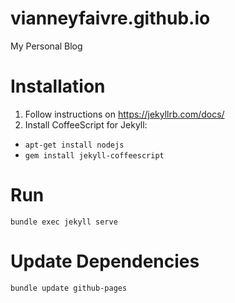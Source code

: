 # vianneyfaivre.github.io

My Personal Blog

# Installation

1. Follow instructions on https://jekyllrb.com/docs/
2. Install CoffeeScript for Jekyll:
  - `apt-get install nodejs`
  - `gem install jekyll-coffeescript`

# Run

`bundle exec jekyll serve`

# Update Dependencies

`bundle update github-pages`